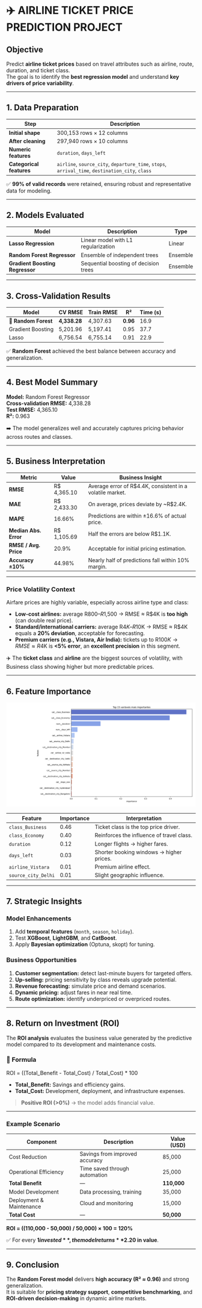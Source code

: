 # ✈️ AIRLINE TICKET PRICE PREDICTION PROJECT

##  Objective
Predict **airline ticket prices** based on travel attributes such as airline, route, duration, and ticket class.  
The goal is to identify the **best regression model** and understand **key drivers of price variability**.

---

##  1. Data Preparation
| Step | Description |
|------|--------------|
| **Initial shape** | 300,153 rows × 12 columns |
| **After cleaning** | 297,940 rows × 10 columns |
| **Numeric features** | `duration`, `days_left` |
| **Categorical features** | `airline`, `source_city`, `departure_time`, `stops`, `arrival_time`, `destination_city`, `class` |

✅ **99% of valid records** were retained, ensuring robust and representative data for modeling.

---

## 2. Models Evaluated
| Model | Description | Type |
|--------|-------------|------|
| **Lasso Regression** | Linear model with L1 regularization | Linear |
| **Random Forest Regressor** | Ensemble of independent trees | Ensemble |
| **Gradient Boosting Regressor** | Sequential boosting of decision trees | Ensemble |

---

##  3. Cross-Validation Results
| Model | CV RMSE | Train RMSE | R² | Time (s) |
|--------|----------|-------------|------|-----------|
| 🥇 **Random Forest** | **4,338.28** | 4,307.63 | **0.96** | 16.9 |
| Gradient Boosting | 5,201.96 | 5,197.41 | 0.95 | 37.7 |
| Lasso | 6,756.54 | 6,755.14 | 0.91 | 22.9 |

✅ **Random Forest** achieved the best balance between accuracy and generalization.

---

##  4. Best Model Summary
**Model:** Random Forest Regressor  
**Cross-validation RMSE:** 4,338.28  
**Test RMSE:** 4,365.10  
**R²:** 0.963  

➡️ The model generalizes well and accurately captures pricing behavior across routes and classes.

---

##  5. Business Interpretation

| Metric | Value | Business Insight |
|---------|--------|-----------------|
| **RMSE** | R$ 4,365.10 | Average error of R$4.4K, consistent in a volatile market. |
| **MAE** | R$ 2,433.30 | On average, prices deviate by ~R$2.4K. |
| **MAPE** | 16.66% | Predictions are within ±16.6% of actual price. |
| **Median Abs. Error** | R$ 1,105.69 | Half the errors are below R$1.1K. |
| **RMSE / Avg. Price** | 20.9% | Acceptable for initial pricing estimation. |
| **Accuracy ±10%** | 44.98% | Nearly half of predictions fall within 10% margin. |

---

###  Price Volatility Context
Airfare prices are highly variable, especially across airline type and class:

- **Low-cost airlines:** average R$800–R$1,500 → RMSE ≈ R$4K is **too high** (can double real price).  
- **Standard/international carriers:** average R$4K–R$10K → RMSE ≈ R$4K equals a **20% deviation**, acceptable for forecasting.  
- **Premium carriers (e.g., Vistara, Air India):** tickets up to R$100K → RMSE ≈ R$4K is **<5% error**, an **excellent precision** in this segment.

✈️ The **ticket class** and **airline** are the biggest sources of volatility, with Business class showing higher but more predictable prices.

---

##  6. Feature Importance
![SHAP Feature Importance](https://raw.githubusercontent.com/danmca19/ML-Flight-Price-Forecasting/main/SHAP.png) 
         
| Feature | Importance | Interpretation |
|----------|-------------|----------------|
| `class_Business` | 0.46 | Ticket class is the top price driver. |
| `class_Economy` | 0.40 | Reinforces the influence of travel class. |
| `duration` | 0.12 | Longer flights → higher fares. |
| `days_left` | 0.03 | Shorter booking windows → higher prices. |
| `airline_Vistara` | 0.01 | Premium airline effect. |
| `source_city_Delhi` | 0.01 | Slight geographic influence. |

---

##  7. Strategic Insights
###  Model Enhancements
1. Add **temporal features** (`month`, `season`, `holiday`).
2. Test **XGBoost**, **LightGBM**, and **CatBoost**.
3. Apply **Bayesian optimization** (Optuna, skopt) for tuning.

### Business Opportunities
1. **Customer segmentation:** detect last-minute buyers for targeted offers.  
2. **Up-selling:** pricing sensitivity by class reveals upgrade potential.  
3. **Revenue forecasting:** simulate price and demand scenarios.  
4. **Dynamic pricing:** adjust fares in near real time.  
5. **Route optimization:** identify underpriced or overpriced routes.

---

##  8. Return on Investment (ROI)

The **ROI analysis** evaluates the business value generated by the predictive model compared to its development and maintenance costs.

### 📘 Formula

ROI = ((Total_Benefit - Total_Cost) / Total_Cost) * 100

- **Total_Benefit:** Savings and efficiency gains.  
- **Total_Cost:** Development, deployment, and infrastructure expenses.  

> **Positive ROI (>0%)** → the model adds financial value.

---

###  Example Scenario
| Component | Description | Value (USD) |
|------------|--------------|--------------|
| Cost Reduction | Savings from improved accuracy | 85,000 |
| Operational Efficiency | Time saved through automation | 25,000 |
| **Total Benefit** | — | **110,000** |
| Model Development | Data processing, training | 35,000 |
| Deployment & Maintenance | Cloud and monitoring | 15,000 |
| **Total Cost** | — | **50,000** |

**ROI = ((110,000 - 50,000) / 50,000) × 100 = 120%**

✅ For every **$1 invested**, the model returns **$2.20 in value**.

---

##  9. Conclusion
The **Random Forest model** delivers **high accuracy (R² ≈ 0.96)** and strong generalization.  
It is suitable for **pricing strategy support**, **competitive benchmarking**, and **ROI-driven decision-making** in dynamic airline markets.
